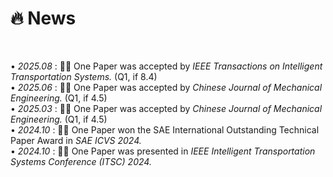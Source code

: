 # 🔥 News
<!-- - *2024.03*: 🎉 Two papers are accepted by ICLR 2024
- *2023.05*: 🎉 Five papers are accepted by ACL 2023
- *2023.01*: DiffSinger was introduced in [a very popular video](https://www.bilibili.com/video/BV1uM411t7ZJ) (2000k+ views) in Bilibili!
- *2023.01*: I join TikTok <img src='./images/tiktok.png' style='width: 6em;'> as a speech research scientist in Singapore!
- *2022.02*: I release a modern and responsive academic personal [homepage template](https://github.com/RayeRen/acad-homepage.github.io). Welcome to STAR and FORK! -->


<!-- pages/news.md -->
<div class="news" style="margin-top:50px;margin-bottom:20px">

• <em>2025.08</em> : 🎉🎉 One Paper was accepted by <em>IEEE Transactions on Intelligent Transportation Systems. </em> (Q1, if 8.4)<br>
• <em>2025.06</em> : 🎉🎉 One Paper was accepted by <em>Chinese Journal of Mechanical Engineering.</em> (Q1, if 4.5) <br>
• <em>2025.03</em> : 🎉🎉 One Paper was accepted by <em>Chinese Journal of Mechanical Engineering.</em> (Q1, if 4.5)<br>
• <em>2024.10</em> : 🎉🎉 One Paper won the SAE International Outstanding Technical Paper Award in <em>SAE ICVS 2024.</em><br>
• <em>2024.10</em> : 🎉🎉 One Paper was presented in <em>IEEE Intelligent Transportation Systems Conference (ITSC) 2024.</em><br>

  </div>